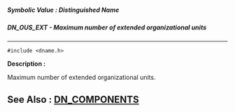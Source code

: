 ##### Symbolic Value : Distinguished Name
##### DN_OUS_EXT - Maximum number of extended organizational units
---
```
#include <dname.h>
```
**Description :**

Maximum number of extended organizational units.

**See Also :**
[DN_COMPONENTS](/domino-c-api-docs/reference/Data/DN_COMPONENTS)
---

